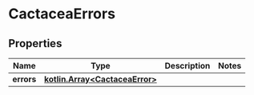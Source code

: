 
# CactaceaErrors

## Properties
Name | Type | Description | Notes
------------ | ------------- | ------------- | -------------
**errors** | [**kotlin.Array&lt;CactaceaError&gt;**](CactaceaError.md) |  | 



